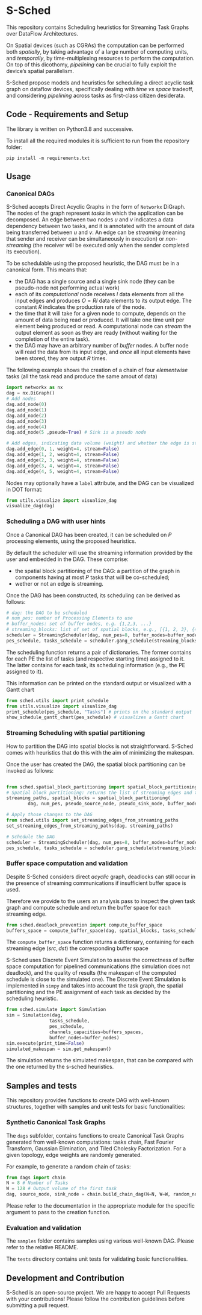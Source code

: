 # S-Sched

This repository contains Scheduling heuristics for Streaming Task Graphs over DataFlow Architectures.

On Spatial devices (such as CGRAs) the computation can be performed both _spatially_, by taking advantage
of a large number of computing units, and _temporally_, by time-multiplexing resources to perform the computation.
On top of this dicothomy, _pipelining_ can be crucial to fully exploit the device’s spatial parallelism.

S-Sched propose models and heuristics for scheduling a direct acyclic task graph on dataflow devices, specifically dealing with *time vs space* tradeoff, 
and considering  *pipelining* across tasks as first-class citizen desiderata.


##  Code - Requirements and Setup



The library is written on Python3.8 and successive.

To install all the required modules it is sufficient to run from the repository folder:

```
pip install -m requirements.txt
```


## Usage

### Canonical DAGs

S-Sched accepts Direct Acyclic Graphs in the form of `Networkx` DiGraph. 
The nodes of the graph represent *tasks* in which the application can be decomposed. 
An edge between two nodes $u$ and $v$ indicates a data dependency between two tasks, and it is annotated with the amount of data being
transferred between $u$ and $v$. An edge can be *streaming* (meaning that sender and receiver can be simultaneously in execution) or *non-streaming* (the receiver will be executed only when the sender completed its execution).

To be schedulable using the proposed heuristic, the DAG must be in a canonical form.
This means that:
- the DAG has a single source and a single sink node (they can be pseudo-node not performing actual work)
- each of its _computational_ node receives $I$ data elements from all the input edges and produces $O=RI$ data elements to its output edge. The constant $R$ indicates the production rate of the node. 
- the time that it will take for a given node to compute, depends on the amount of data being read or produced. It will take one time unit per element being produced or read. A computational node can _stream_ the output element as soon as they are ready (without waiting for the completion of the entire task).
- the DAG may have an arbitrary number of _buffer_ nodes. A buffer node will read the data from its input edge, and *once* all input elements have
been stored, they are output $R$ times.

The following example shows the creation of a chain of four *elementwise* tasks (all the task read and produce the same amout of data)

```Python
import networkx as nx
dag = nx.DiGraph()
# Add nodes 
dag.add_node(0)
dag.add_node(1)
dag.add_node(2)
dag.add_node(3)
dag.add_node(4)
dag.add_node(5 ,pseudo=True) # Sink is a pseudo node

# Add edges, indicating data volume (weight) and whether the edge is streaming or not. By default the edge is assumed to be non-streaming.
dag.add_edge(0, 1, weight=4, stream=False)
dag.add_edge(1, 2, weight=4, stream=False)
dag.add_edge(2, 3, weight=4, stream=False)
dag.add_edge(3, 4, weight=4, stream=False)
dag.add_edge(4, 5, weight=4, stream=False)
```

Nodes may optionally have a `label` attribute, and the DAG can be visualized in DOT format:

```Python
from utils.visualize import visualize_dag
visualize_dag(dag)
```

### Scheduling a DAG with user hints

Once a Canonical DAG has been created, it can be scheduled on $P$ processing elements, using the proposed heuristics.

By default the scheduler will use the streaming information provided by the user and embedded in the DAG. These comprise:
- the spatial block partitioning of the DAG: a partition of the graph in components having at most $P$ tasks that will be co-scheduled;
- wether or not an edge is streaming.

Once the DAG has been constructed, its scheduling can be derived as follows:

```Python
# dag: the DAG to be scheduled
# num_pes: number of Processing Elements to use
# buffer_nodes: set of buffer nodes, e.g. {1,2,3, ...}
# streaming_blocks: list of set of spatial blocks, e.g., [{1, 2, 3}, {4, 5, 6}]
scheduler = StreamingScheduler(dag, num_pes=8, buffer_nodes=buffer_nodes)
pes_schedule, tasks_schedule = scheduler.gang_schedule(streaming_blocks)
```

The scheduling function returns a pair of dictionaries. The former contains for each PE the list of tasks (and respective
starting time) assigned to it. The latter contains for each task, its scheduling information (e.g., the PE assigned to it).

This information can be printed on the standard output or visualized with a Gantt chart

```Python
from sched.utils import print_schedule
from utils.visualize import visualize_dag
print_schedule(pes_schedule, "Tasks") # prints on the standard output
show_schedule_gantt_chart(pes_schedule) # visualizes a Gantt chart
```



### Streaming Scheduling with spatial partitioning

How to partition the DAG into spatial blocks is not straightforward. S-Sched comes with heuristics that do this with the aim of minimizing the makespan.

Once the user has created the DAG, the spatial block partitioning can be invoked as follows:
```Python

from sched.spatial_block_partitioning import spatial_block_partitioning
# Spatial block partitioning: returns the list of streaming edges and the spatial blocks
streaming_paths, spatial_blocks = spatial_block_partitioning(
        dag, num_pes, pseudo_source_node, pseudo_sink_node, buffer_nodes=buffer_nodes)

# Apply those changes to the DAG
from sched.utils import set_streaming_edges_from_streaming_paths
set_streaming_edges_from_streaming_paths(dag, streaming_paths)

# Schedule the DAG
scheduler = StreamingScheduler(dag, num_pes=8, buffer_nodes=buffer_nodes)
pes_schedule, tasks_schedule = scheduler.gang_schedule(streaming_blocks)
```

### Buffer space computation and validation

Despite S-Sched considers direct _acyclic_ graph, deadlocks can still occur in the presence of streaming communications if insufficient buffer space is used.

Therefore we provide to the users an analysis pass to inspect the given task graph and compute schedule and return the buffer space
for each streaming edge.

```Python
from sched.deadlock_prevention import compute_buffer_space
buffers_space = compute_buffer_space(dag, spatial_blocks, tasks_schedule, source_node)
```

The `compute_buffer_space` function returns a dictionary, containing for each streaming edge $(src, dst)$ the corresponding buffer space

S-Sched uses Discrete Event Simulation to assess the correctness of buffer space computation for pipelined communications (the simulation does not deadlock), and the quality of results (the makespan of the computed schedule is close to the simulated one).
The Discrete Event Simulation is implemented in `simpy` and takes into account the task graph, the spatial partitioning and the PE assignment of each task as decided by the scheduling heuristic.

```Python
from sched.simulate import Simulation
sim = Simulation(dag,
                tasks_schedule,
                pes_schedule,
                channels_capacities=buffers_spaces,
                buffer_nodes=buffer_nodes)
sim.execute(print_time=False)
simulated_makespan = sim.get_makespan()
```

The simulation returns the simulated makespan, that can be compared with the one returned by the s-sched heuristics.


## Samples and tests

This repository provides functions to create DAG with well-known structures, together with samples and unit tests for basic functionalities:

### Synthetic Canonical Task Graphs

The `dags` subfolder, contains functions to create Canonical Task Graphs generated from well-known computations: tasks chain, Fast Fourier Transform, Gaussian Elimination, and Tiled Cholesky Factorization. 
For a given topology, edge weights are randomly generated.

For example, to generate a random chain of tasks:

```Python
from dags import chain
N = 8 # Number of Tasks
W = 128 # Output volume of the first task
dag, source_node, sink_node = chain.build_chain_dag(N=N, W=W, random_nodes=True)
```
Please refer to the documentation in the appropriate module for the specific argument to pass to the creation function.


### Evaluation and validation
The `samples` folder contains samples using various well-known DAG. Please refer to the relative README.

The `tests` directory contains unit tests for validating basic functionalities.


## Development and Contribution
S-Sched is an open-source project. We are happy to accept Pull Requests with your contributions! Please follow the contribution guidelines before submitting a pull request.












